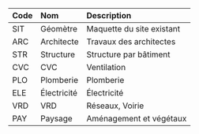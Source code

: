 | Code | Nom | Description |
| :--- | :--- | :--- |
| SIT | Géomètre | Maquette du site existant |
| ARC | Architecte | Travaux des architectes |
| STR | Structure | Structure par bâtiment |
| CVC | CVC | Ventilation |
| PLO | Plomberie | Plomberie |
| ELE | Électricité | Électricité |
| VRD | VRD | Réseaux, Voirie |
| PAY | Paysage | Aménagement et végétaux |
